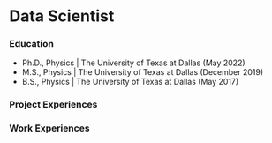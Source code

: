 # Data Scientist

### Education
- Ph.D., Physics | The University of Texas at Dallas (May 2022)
- M.S., Physics | The University of Texas at Dallas (December 2019)
- B.S., Physics | The University of Texas at Dallas (May 2017)



### Project Experiences

### Work Experiences

### 
